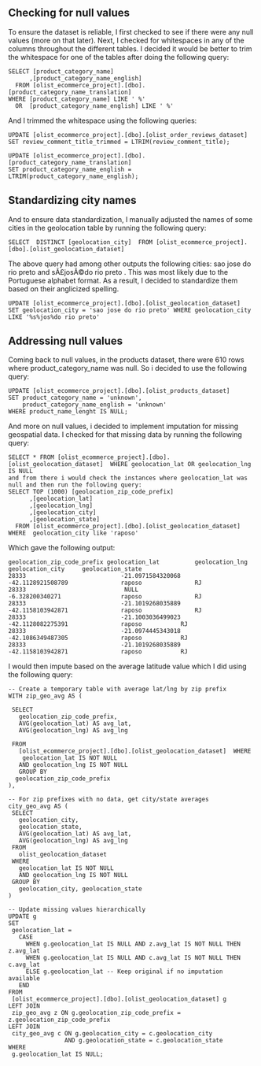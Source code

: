 ## Checking for null values
To ensure the dataset is reliable, I first checked to see if there were any null values (more on that later). Next, I checked for whitespaces in any of the columns throughout the different tables. I decided it would be better to trim the whitespace for one of the tables after doing the following query: 

```
SELECT [product_category_name]
      ,[product_category_name_english]
  FROM [olist_ecommerce_project].[dbo].[product_category_name_translation]
WHERE [product_category_name] LIKE ' %'
  OR  [product_category_name_english] LIKE ' %'
```

And I trimmed the whitespace using the following queries:

``` 
UPDATE [olist_ecommerce_project].[dbo].[olist_order_reviews_dataset]
SET review_comment_title_trimmed = LTRIM(review_comment_title); 

UPDATE [olist_ecommerce_project].[dbo].[product_category_name_translation]
SET product_category_name_english = LTRIM(product_category_name_english); 
```

## Standardizing city names
And to ensure data standardization, I manually adjusted the names of some cities in the geolocation table by running the following query:

``` 
SELECT  DISTINCT [geolocation_city]  FROM [olist_ecommerce_project].[dbo].[olist_geolocation_dataset]
```
  
The above query had among other outputs the following cities: sao jose do rio preto and sÃ£josÃ©do rio preto . This was most likely due to the Portuguese alphabet format. As a result, I decided to standardize them based on their anglicized spelling.

``` 
UPDATE [olist_ecommerce_project].[dbo].[olist_geolocation_dataset]
SET geolocation_city = 'sao jose do rio preto' WHERE geolocation_city LIKE '%s%jos%do rio preto' 
```

## Addressing null values
Coming back to null values, in the products dataset, there were 610 rows where
product_category_name was null. So i decided to use the following query:

``` 
UPDATE [olist_ecommerce_project].[dbo].[olist_products_dataset]
SET product_category_name = 'unknown',
    product_category_name_english = 'unknown'
WHERE product_name_lenght IS NULL;
```

And more on null values, i decided to implement imputation for missing geospatial data. I checked for that missing data by running the following query: 

``` 
SELECT * FROM [olist_ecommerce_project].[dbo].[olist_geolocation_dataset]  WHERE geolocation_lat OR geolocation_lng IS NULL 
and from there i would check the instances where geolocation_lat was null and then run the following query: 
SELECT TOP (1000) [geolocation_zip_code_prefix]
      ,[geolocation_lat]
      ,[geolocation_lng]
      ,[geolocation_city]
      ,[geolocation_state]
  FROM [olist_ecommerce_project].[dbo].[olist_geolocation_dataset]   WHERE  geolocation_city like 'raposo'
```

Which gave the following output:

``` 
geolocation_zip_code_prefix	geolocation_lat	         geolocation_lng	      geolocation_city	   geolocation_state
28333	                        -21.0971584320068	        -42.1128921508789	            raposo               RJ
28333	                         NULL	                       -6.328200340271	               raposo               RJ
28333	                        -21.1019268035889	        -42.1158103942871	            raposo               RJ
28333	                        -21.1003036499023	        -42.1128082275391	            raposo	         RJ
28333	                        -21.0974445343018	        -42.1086349487305	            raposo	         RJ
28333	                        -21.1019268035889	        -42.1158103942871	            raposo	         RJ
```


I would then impute based on the average latitude value which I did using the following query:

 ``` 
-- Create a temporary table with average lat/lng by zip prefix
WITH zip_geo_avg AS (

  SELECT 
    geolocation_zip_code_prefix,
    AVG(geolocation_lat) AS avg_lat,
    AVG(geolocation_lng) AS avg_lng
    
  FROM 
    [olist_ecommerce_project].[dbo].[olist_geolocation_dataset]  WHERE 
     geolocation_lat IS NOT NULL
    AND geolocation_lng IS NOT NULL
    GROUP BY
   geolocation_zip_code_prefix
),

-- For zip prefixes with no data, get city/state averages
city_geo_avg AS (
  SELECT 
    geolocation_city,
    geolocation_state,
    AVG(geolocation_lat) AS avg_lat,
    AVG(geolocation_lng) AS avg_lng
  FROM 
    olist_geolocation_dataset
  WHERE 
    geolocation_lat IS NOT NULL
    AND geolocation_lng IS NOT NULL
  GROUP BY 
    geolocation_city, geolocation_state
)

-- Update missing values hierarchically
UPDATE g
SET 
  geolocation_lat = 
    CASE 
      WHEN g.geolocation_lat IS NULL AND z.avg_lat IS NOT NULL THEN z.avg_lat
      WHEN g.geolocation_lat IS NULL AND c.avg_lat IS NOT NULL THEN c.avg_lat
      ELSE g.geolocation_lat -- Keep original if no imputation available
    END
FROM 
  [olist_ecommerce_project].[dbo].[olist_geolocation_dataset] g
LEFT JOIN 
  zip_geo_avg z ON g.geolocation_zip_code_prefix = z.geolocation_zip_code_prefix
LEFT JOIN 
  city_geo_avg c ON g.geolocation_city = c.geolocation_city 
                 AND g.geolocation_state = c.geolocation_state
WHERE 
  g.geolocation_lat IS NULL;
```
